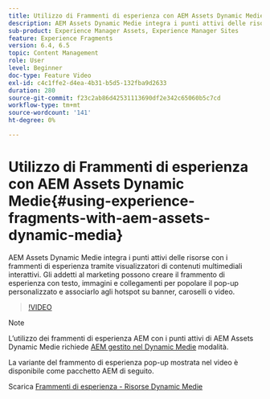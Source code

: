 ```yaml
---
title: Utilizzo di Frammenti di esperienza con AEM Assets Dynamic Medie
description: AEM Assets Dynamic Medie integra i punti attivi delle risorse con i frammenti di esperienza tramite visualizzatori di contenuti multimediali interattivi. Gli addetti al marketing possono creare il frammento di esperienza con testo, immagini e collegamenti per popolare il pop-up personalizzato e associarlo agli hotspot su banner, caroselli o video.
sub-product: Experience Manager Assets, Experience Manager Sites
feature: Experience Fragments
version: 6.4, 6.5
topic: Content Management
role: User
level: Beginner
doc-type: Feature Video
exl-id: c4c1ffe2-d4ea-4b31-b5d5-132fba9d2633
duration: 280
source-git-commit: f23c2ab86d42531113690df2e342c65060b5c7cd
workflow-type: tm+mt
source-wordcount: '141'
ht-degree: 0%

---
```


# Utilizzo di Frammenti di esperienza con AEM Assets Dynamic Medie{#using-experience-fragments-with-aem-assets-dynamic-media}

AEM Assets Dynamic Medie integra i punti attivi delle risorse con i frammenti di esperienza tramite visualizzatori di contenuti multimediali interattivi. Gli addetti al marketing possono creare il frammento di esperienza con testo, immagini e collegamenti per popolare il pop-up personalizzato e associarlo agli hotspot su banner, caroselli o video.

>[!VIDEO](https://video.tv.adobe.com/v/22115?quality=12&learn=on)

>[!NOTE]
>
>L’utilizzo dei frammenti di esperienza AEM con i punti attivi di AEM Assets Dynamic Medie richiede [AEM gestito nel Dynamic Medie](https://experienceleague.adobe.com/docs/) modalità.

La variante del frammento di esperienza pop-up mostrata nel video è disponibile come pacchetto AEM di seguito.

Scarica [Frammenti di esperienza - Risorse Dynamic Medie](assets/experience-fragmentsdynamic-mediaassets-100.zip)
